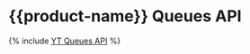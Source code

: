 # {{product-name}} Queues API

{% include [YT Queues API](../../_includes/user-guide/dynamic-tables/queues.md) %}
